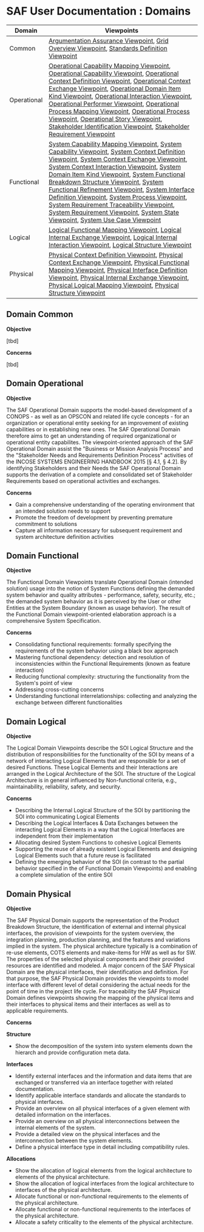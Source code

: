 # SAF User Documentation : Domains
|Domain|Viewpoints|
| --- | --- |
| Common | [Argumentation Assurance Viewpoint](viewpoints/Argumentation-Assurance-Viewpoint.md), [Grid Overview Viewpoint](viewpoints/Grid-Overview-Viewpoint.md), [Standards Definition Viewpoint](viewpoints/Standards-Definition-Viewpoint.md) |
| Operational | [Operational Capability Mapping Viewpoint](viewpoints/Operational-Capability-Mapping-Viewpoint.md), [Operational Capability Viewpoint](viewpoints/Operational-Capability-Viewpoint.md), [Operational Context Definition Viewpoint](viewpoints/Operational-Context-Definition-Viewpoint.md), [Operational Context Exchange Viewpoint](viewpoints/Operational-Context-Exchange-Viewpoint.md), [Operational Domain Item Kind Viewpoint](viewpoints/Operational-Domain-Item-Kind-Viewpoint.md), [Operational Interaction Viewpoint](viewpoints/Operational-Interaction-Viewpoint.md), [Operational Performer Viewpoint](viewpoints/Operational-Performer-Viewpoint.md), [Operational Process Mapping Viewpoint](viewpoints/Operational-Process-Mapping-Viewpoint.md), [Operational Process Viewpoint](viewpoints/Operational-Process-Viewpoint.md), [Operational Story Viewpoint](viewpoints/Operational-Story-Viewpoint.md), [Stakeholder Identification Viewpoint](viewpoints/Stakeholder-Identification-Viewpoint.md), [Stakeholder Requirement Viewpoint](viewpoints/Stakeholder-Requirement-Viewpoint.md) |
| Functional | [System Capability Mapping Viewpoint](viewpoints/System-Capability-Mapping-Viewpoint.md), [System Capability Viewpoint](viewpoints/System-Capability-Viewpoint.md), [System Context Definition Viewpoint](viewpoints/System-Context-Definition-Viewpoint.md), [System Context Exchange Viewpoint](viewpoints/System-Context-Exchange-Viewpoint.md), [System Context Interaction Viewpoint](viewpoints/System-Context-Interaction-Viewpoint.md), [System Domain Item Kind Viewpoint](viewpoints/System-Domain-Item-Kind-Viewpoint.md), [System Functional Breakdown Structure Viewpoint](viewpoints/System-Functional-Breakdown-Structure-Viewpoint.md), [System Functional Refinement Viewpoint](viewpoints/System-Functional-Refinement-Viewpoint.md), [System Interface Definition Viewpoint](viewpoints/System-Interface-Definition-Viewpoint.md), [System Process Viewpoint](viewpoints/System-Process-Viewpoint.md), [System Requirement Traceability Viewpoint](viewpoints/System-Requirement-Traceability-Viewpoint.md), [System Requirement Viewpoint](viewpoints/System-Requirement-Viewpoint.md), [System State Viewpoint](viewpoints/System-State-Viewpoint.md), [System Use Case Viewpoint](viewpoints/System-Use-Case-Viewpoint.md) |
| Logical | [Logical Functional Mapping Viewpoint](viewpoints/Logical-Functional-Mapping-Viewpoint.md), [Logical Internal Exchange Viewpoint](viewpoints/Logical-Internal-Exchange-Viewpoint.md), [Logical Internal Interaction Viewpoint](viewpoints/Logical-Internal-Interaction-Viewpoint.md), [Logical Structure Viewpoint](viewpoints/Logical-Structure-Viewpoint.md) |
| Physical | [Physical Context Definition Viewpoint](viewpoints/Physical-Context-Definition-Viewpoint.md), [Physical Context Exchange Viewpoint](viewpoints/Physical-Context-Exchange-Viewpoint.md), [Physical Functional Mapping Viewpoint](viewpoints/Physical-Functional-Mapping-Viewpoint.md), [Physical Interface Definition Viewpoint](viewpoints/Physical-Interface-Definition-Viewpoint.md), [Physical Internal Exchange Viewpoint](viewpoints/Physical-Internal-Exchange-Viewpoint.md), [Physical Logical Mapping Viewpoint](viewpoints/Physical-Logical-Mapping-Viewpoint.md), [Physical Structure Viewpoint](viewpoints/Physical-Structure-Viewpoint.md) |
## Domain Common
**Objective**

[tbd]

**Concerns**

[tbd]
## Domain Operational
**Objective**

The SAF Operational Domain supports the model-based development of a CONOPS - as well as an OPSCON and related life cycle concepts - for an organization or operational entity seeking for an improvement of existing capabilities or in establishing new ones. The SAF Operational Domain therefore aims to get an understanding of required organizational or operational entity capabilites.
The viewpoint-oriented approach of the SAF Operational Domain assist the "Business or Mission Analysis Process" and the "Stakeholder Needs and Requirements Definition Process" activities of the INCOSE SYSTEMS ENGINEERING HANDBOOK 2015 [§ 4.1, § 4.2]. By identifying Stakeholders and their Needs the SAF Operational Domain supports the derivation of a complete and consolidated set of Stakeholder Requirements based on operational activities and exchanges.

**Concerns**

* Gain a comprehensive understanding of the operating environment that an intended solution needs to support
* Promote the freedom of development by preventing premature commitment to solutions
* Capture all information necessary for subsequent requirement and system architecture definition activities
## Domain Functional
**Objective**

The Functional Domain Viewpoints translate Operational Domain (intended solution) usage into the notion of System Functions defining the demanded system behavior and quality attributes - performance, safety, security, etc.; the demanded system behavior as it is perceived by the User or other Entities at the System Boundary (known as usage behavior). The result of the Functional Domain viewpoint-oriented elaboration approach is a comprehensive System Specification.

**Concerns**

* Consolidating functional requirements: formally specifying the requirements of the system behavior using a black box approach
* Mastering functional dependency: detection and resolution of inconsistencies within the Functional Requirements (known as feature interaction)
* Reducing functional complexity: structuring the functionality from the System's point of view
* Addressing cross-cutting concerns
* Understanding functional interrelationships: collecting and analyzing the exchange between different functionalities
## Domain Logical
**Objective**

The Logical Domain Viewpoints describe the SOI Logical Structure and the distribution of responsibilities for the functionality of the SOI by means of a network of interacting Logical Elements that are responsible for a set of desired Functions. These Logical Elements and their Interactions are arranged in the Logical Architecture of the SOI. The structure of the Logical Architecture is in general influenced by Non-functional criteria, e.g., maintainability, reliability, safety, and security. 

**Concerns**

* Describing the Internal Logical Structure of the SOI by partitioning the SOI into communicating Logical Elements
* Describing the Logical Interfaces & Data Exchanges between the interacting Logical Elements in a way that the Logical Interfaces are independent from their implementation
* Allocating desired System Functions to cohesive Logical Elements
* Supporting the reuse of already existent Logical Elements and designing Logical Elements such that a future reuse is facilitated
* Defining the emerging behavior of the SOI (in contrast to the partial behavior specified in the of Functional Domain Viewpoints) and enabling a complete simulation of the entire SOI
## Domain Physical
**Objective**

The SAF Physical Domain supports the representation of the Product Breakdown Structure, the identification of external and internal physical interfaces, the provision of viewpoints for the system overview, the integration planning, production planning, and the features and variations implied in the system. The physical architecture typically is a combination of re-use elements, COTS elements and make-items for HW as well as for SW. The properties of the selected physical components and their provided resources are identified and modeled. A major concern of the SAF Physical Domain are the physical interfaces, their identification and definition. For that purpose, the SAF Physical Domain provides the viewpoints to model interface with different level of detail considering the actual needs for the point of time in the project life cycle. For traceability the SAF Physical Domain defines viewpoints showing the mapping of the physical items and their interfaces to physical items and their interfaces as well as to applicable requirements.

**Concerns**

**Structure**
* Show the decomposition of the system into system elements down the hierarch and provide configuration meta data.

**Interfaces**
* Identify external interfaces and the information and data items that are exchanged or transferred via an interface together with related documentation.
* Identify applicable interface standards and allocate the standards to physical interfaces.
* Provide an overview on all physical interfaces of a given element with detailed information on the interfaces.
* Provide an overview on all physical interconnections between the internal elements of the system.
* Provide a detailed view on the physical interfaces and the interconnection between the system elements.
* Define a physical interface type in detail including compatibility rules.

**Allocations**
* Show the allocation of logical elements from the logical architecture to elements of the physical architecture.
* Show the allocation of logical interfaces from the logical architecture to interfaces of the physical architecture.
* Allocate functional or non-functional requirements to the elements of the physical architecture.
* Allocate functional or non-functional requirements to the interfaces of the physical architecture.
* Allocate a safety criticality to the elements of the physical architecture.
